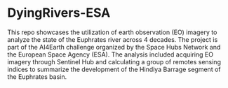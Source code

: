 # DyingRivers-ESA
This repo showcases the utilization of earth observation (EO) imagery to analyze the state of the Euphrates river across 4 decades. The project is part of the AI4Earth challenge organized by the Space Hubs Network and the European Space Agency (ESA).  The analysis included acquiring EO imagery through Sentinel Hub and calculating a group of remotes sensing indices to summarize the development of the Hindiya Barrage segment of the Euphrates basin.
